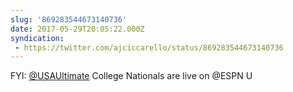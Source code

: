 ```yaml
---
slug: '869283544673140736'
date: 2017-05-29T20:05:22.000Z
syndication:
 - https://twitter.com/ajciccarello/status/869283544673140736
---
```


FYI: [@USAUltimate](https://twitter.com/USAUltimate) College Nationals are live on @ESPN U
